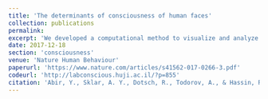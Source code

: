 ```yaml
---
title: 'The determinants of consciousness of human faces'
collection: publications
permalink: 
excerpt: 'We developed a computational method to visualize and analyze the factors determining the contents of our visual consciousness. We focused on faces, and find that faces that are percieved as more dominant are prioritized for consciousness. We show that this result cannot be explained by low-level differences in visual input, but is rather a holistic trait of a face.'
date: 2017-12-18
section: 'consciousness'
venue: 'Nature Human Behaviour'
paperurl: 'https://www.nature.com/articles/s41562-017-0266-3.pdf'
codeurl: 'http://labconscious.huji.ac.il/?p=855'
citation: 'Abir, Y., Sklar, A. Y., Dotsch, R., Todorov, A., & Hassin, R. R. (2018). <i>The determinants of consciousness of human faces.</i> Nature Human Behaviour, 2(3), 194-199.'
---
```

